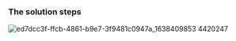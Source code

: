 ### The solution steps

![ed7dcc3f-ffcb-4861-b9e7-3f9481c0947a_1638409853 4420247](https://user-images.githubusercontent.com/74599962/144468050-295cd0bc-da75-46aa-8dde-3bfcee169d91.jpg)
